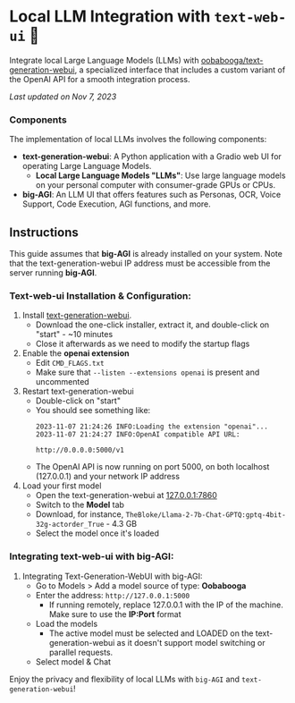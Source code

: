 # Local LLM Integration with `text-web-ui` :llama:

Integrate local Large Language Models (LLMs) with
[oobabooga/text-generation-webui](https://github.com/oobabooga/text-generation-webui),
a specialized interface that includes a custom variant of the OpenAI API for a smooth integration process.

_Last updated on Nov 7, 2023_

### Components

The implementation of local LLMs involves the following components:

* **text-generation-webui**: A Python application with a Gradio web UI for operating Large Language Models.
    * **Local Large Language Models "LLMs"**: Use large language models on your personal computer with consumer-grade GPUs or CPUs.
* **big-AGI**: An LLM UI that offers features such as Personas, OCR, Voice Support, Code Execution, AGI functions, and more.

## Instructions

This guide assumes that **big-AGI** is already installed on your system. Note that the text-generation-webui IP address must be accessible from the server running **big-AGI**.

### Text-web-ui Installation & Configuration:

1. Install [text-generation-webui](https://github.com/oobabooga/text-generation-webui#Installation).
    - Download the one-click installer, extract it, and double-click on "start" - ~10 minutes
    - Close it afterwards as we need to modify the startup flags
2. Enable the **openai extension**
    - Edit `CMD_FLAGS.txt`
    - Make sure that `--listen --extensions openai` is present and uncommented 
3. Restart text-generation-webui
    - Double-click on "start"
    - You should see something like: 
      ```
      2023-11-07 21:24:26 INFO:Loading the extension "openai"...
      2023-11-07 21:24:27 INFO:OpenAI compatible API URL:
      
      http://0.0.0.0:5000/v1
      ```
    - The OpenAI API is now running on port 5000, on both localhost (127.0.0.1) and your network IP address
4. Load your first model
    - Open the text-generation-webui at [127.0.0.1:7860](http://127.0.0.1:7860/)
    - Switch to the **Model** tab
    - Download, for instance, `TheBloke/Llama-2-7b-Chat-GPTQ:gptq-4bit-32g-actorder_True` - 4.3 GB
    - Select the model once it's loaded

### Integrating text-web-ui with big-AGI:
1. Integrating Text-Generation-WebUI with big-AGI:
    - Go to Models > Add a model source of type: **Oobabooga**
    - Enter the address: `http://127.0.0.1:5000`
        - If running remotely, replace 127.0.0.1 with the IP of the machine. Make sure to use the **IP:Port** format
    - Load the models
        - The active model must be selected and LOADED on the text-generation-webui as it doesn't support model switching or parallel requests.
    - Select model & Chat

Enjoy the privacy and flexibility of local LLMs with `big-AGI` and `text-generation-webui`!